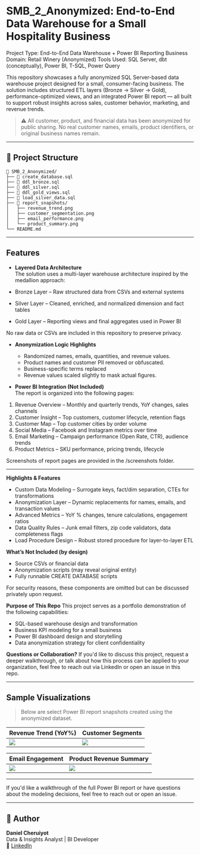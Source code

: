 
# SMB_2_Anonymized: End-to-End Data Warehouse for a Small Hospitality Business

Project Type: End-to-End Data Warehouse + Power BI Reporting
Business Domain: Retail Winery (Anonymized)
Tools Used: SQL Server, dbt (conceptually), Power BI, T-SQL, Power Query

This repository showcases a fully anonymized SQL Server-based data warehouse project designed for a small, consumer-facing business. The solution includes structured ETL layers (Bronze → Silver → Gold), performance-optimized views, and an integrated Power BI report — all built to support robust insights across sales, customer behavior, marketing, and revenue trends.

> ⚠️ All customer, product, and financial data has been anonymized for public sharing. No real customer names, emails, product identifiers, or original business names remain.

---

## 📁 Project Structure

```
📂 SMB_2_Anonymized/
├── 📜 create_database.sql
├── 📜 ddl_bronze.sql
├── 📜 ddl_silver.sql
├── 📜 ddl_gold_views.sql
├── 📜 load_silver_data.sql
├── 📸 report_snapshots/
│   ├── revenue_trend.png
│   ├── customer_segmentation.png
│   ├── email_performance.png
│   └── product_summary.png
└── README.md
```

---

## Features

- **Layered Data Architecture**  
The solution uses a multi-layer warehouse architecture inspired by the medallion approach:

- Bronze Layer – Raw structured data from CSVs and external systems
- Silver Layer – Cleaned, enriched, and normalized dimension and fact tables
- Gold Layer – Reporting views and final aggregates used in Power BI

No raw data or CSVs are included in this repository to preserve privacy.

- **Anonymization Logic Highlights**  
  - Randomized names, emails, quantities, and revenue values.
  - Product names and customer PII removed or obfuscated.
  - Business-specific terms replaced
  - Revenue values scaled slightly to mask actual figures.

- **Power BI Integration (Not Included)**  
  The report is organized into the following pages:

1. Revenue Overview – Monthly and quarterly trends, YoY changes, sales channels
2. Customer Insight – Top customers, customer lifecycle, retention flags
3. Customer Map – Top customer cities by order volume
4. Social Media – Facebook and Instagram metrics over time
5. Email Marketing – Campaign performance (Open Rate, CTR), audience trends
6. Product Metrics – SKU performance, pricing trends, lifecycle

Screenshots of report pages are provided in the /screenshots folder.

---
**Highlights & Features**
- Custom Data Modeling – Surrogate keys, fact/dim separation, CTEs for transformations
- Anonymization Layer – Dynamic replacements for names, emails, and transaction values
- Advanced Metrics – YoY % changes, tenure calculations, engagement ratios
- Data Quality Rules – Junk email filters, zip code validators, data completeness flags
- Load Procedure Design – Robust stored procedure for layer-to-layer ETL

**What’s Not Included (by design)**
- Source CSVs or financial data
- Anonymization scripts (may reveal original entity)
- Fully runnable CREATE DATABASE scripts
  
For security reasons, these components are omitted but can be discussed privately upon request.

**Purpose of This Repo**
This project serves as a portfolio demonstration of the following capabilities:

- SQL-based warehouse design and transformation
- Business KPI modeling for a small business
- Power BI dashboard design and storytelling
- Data anonymization strategy for client confidentiality

**Questions or Collaboration?**
If you'd like to discuss this project, request a deeper walkthrough, or talk about how this process can be applied to your organization, feel free to reach out via LinkedIn or open an issue in this repo.

---

## Sample Visualizations

> Below are select Power BI report snapshots created using the anonymized dataset.

| Revenue Trend (YoY%) | Customer Segments |
|----------------------|-------------------|
| ![](report_snapshots/revenue_trend.png) | ![](report_snapshots/customer_segmentation.png) |

| Email Engagement | Product Revenue Summary |
|------------------|-------------------------|
| ![](report_snapshots/email_performance.png) | ![](report_snapshots/product_summary.png) |

---

If you'd like a walkthrough of the full Power BI report or have questions about the modeling decisions, feel free to reach out or open an issue.

---

## 🧠 Author

**Daniel Cheruiyot**  
Data & Insights Analyst | BI Developer  
📧 [LinkedIn](https://www.linkedin.com/in/cheruiyotdaniel)  
